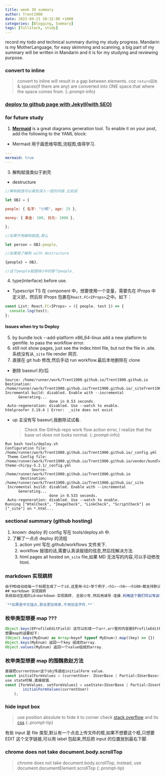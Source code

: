 ```yaml
---
title: week 39 summary
author: Trent1900
date: 2022-09-21 10:32:00 +1000
categories: [Blogging, Summary]
tags: [fullstack, study]
---
```


record my todo and technical summary during my study progress.
Mandarin is my MotherLanguage, for easy skimming and scanning, a big part of my summary will be written in Mandarin and it is for my studying and reviewing purpose.

### convert to inline

> convert to inline will result in a gap between elements. coz `return回车` & spaces(if there are any) are converted into ONE space.that where the space comes from. <!--prettier-ignore --> 
{:.prompt-info}

### [deploy to github page with Jekyll(with SEO)](#deploy-问题)

### for future study

1. [**Mermaid**](https://github.com/mermaid-js/mermaid) is a great diagrams generation tool. To enable it on your post, add the following to the YAML block:

- Mermaid 用于画思维导图,流程图,值得学习.

```yaml
---
mermaid: true
---
```

3. 解构赋值类似于剥壳

- destructure

```js
//解构赋值可以拿到深入一层的内容.比如说

let OBJ = {

people: { 名字: "小明", age: 25 },

money: { 美金: 100, 日元: 1000 },

};

//如果不用解构赋值,那么

let person = OBJ.people,

//如果用了解构 with destructure

{people} = OBJ,

//这个people就是OBJ中的那个people.

```

4. type(interface) before use.

- Typescript TS 在 component 中，想要使用一个变量，需要先在 IProps 中定义好。然后将 IProps 包裹在`React.FC<IProps>`之中。如下：

```js
const List: React.FC<IProps> = ({ people, test }) => {
  console.log(test);
};
```

#### Issues when try to Deploy

5. by bundle lock --add-platform x86_64-linux add a new platform to gemfile. to pass the workflow error.
6. still not show pages, just see the index.html file, but not the file in .site. 系统没有从`_site` file render 网页.
7. 直接在 git hub 修改,然后手动 run workflow.最后本地删除在 clone

- 删除 baseurl 的/后

```console
Source: /home/runner/work/Trent1900.github.io/Trent1900.github.io
Destination: /home/runner/work/Trent1900.github.io/Trent1900.github.io/_siteTrent1900.github.io
Incremental build: disabled. Enable with --incremental
      Generating...
                    done in 0.53 seconds.
 Auto-regeneration: disabled. Use --watch to enable.
htmlproofer 3.19.4 | Error:  _site does not exist
```

- up 主没有写 baseurl,我删除试试看.
  > Check the GitHub repo work flow action error, I realize that the base url does not looks normal.<!--prettier-ignore --> 
  {:.prompt-info}

```
Run bash tools/deploy.sh
Configuration file: /home/runner/work/Trent1900.github.io/Trent1900.github.io/_config.yml
 Theme Config file: /home/runner/work/Trent1900.github.io/Trent1900.github.io/vendor/bundle/ruby/2.6.0/gems/jekyll-theme-chirpy-5.2.1/_config.yml
            Source: /home/runner/work/Trent1900.github.io/Trent1900.github.io
       Destination: /home/runner/work/Trent1900.github.io/Trent1900.github.io/_site
 Incremental build: disabled. Enable with --incremental
      Generating...
                    done in 0.533 seconds.
 Auto-regeneration: disabled. Use --watch to enable.
Running ["HtmlCheck", "ImageCheck", "LinkCheck", "ScriptCheck"] on ["_site"] on *.html...
```

### sectional summary (github hosting)

1. known: deploy 的 config 写在 tools/deploy.sh 中.
2. 了解了一点点 deploy 的流程
   1. action yml 写在.github/workflows 文件夹下.
   2. workflow 报错的话,需要认真读报错的信息,然后找解决方法.
   3. html pages all hosted on`_site` file,如果 MD 无法写的内容,可以手动修改 html.

### markdown 实现跳转

```js
由于MD自动给每一个标题生成了一个id,这里用<h2>举个例子,<h1>~<h6>~<h100>都支持默认生成id
## markdown 实现跳转
系统自动生成的id=markdown-实现跳转, 全部小写,然后用减号-连接.利用这个我们可以写出锚点(#markdown-实现跳转).

`**如果是中文锚点,那会更加简单,不用加连字符.**`
```

### 枚举类型想要 map ???

```js
Object.keys(EProfileEditField) 这可以形成一个arr,arr里的内容是EProfileEditField这个key的value.
想要map的话要如下:
(Object.keys(MyEnum) as Array<keyof typeof MyEnum>).map((key) => {})
Object.keys(MyEnum) 返回一个key 组成的array.
Object.values(MyEnum) 返回一个value组成的array.
```

### 枚举类型想要 map 的围魏救赵方法

```js
直接把currentUser这个obj传递给initialForm value.
const initialFormValues = (currentUser: IUserBase | Partial<IUserBase>) => ({ ...currentUser });
use state时候,直接赋值.
const [formValues, setFormValues] = useState<IUserBase | Partial<IUserBase>>(
		initialFormValues(currentUser)
	);

```

### hide input box

> use position absolute to hide it to corner check [stack overflow](https://stackoverflow.com/questions/572768/styling-an-input-type-file-button) and its [css](http://jsfiddle.net/m8x2fobw/) <!-- prettier-ignore -->
{:.prompt-tip}

有些 input 是 file 类型,默认有一个点击上传文件的框,如果不想要这个框,只想要 EDIT 这个文字链接,可以用 label 包起来,然后把 input 的位置放到最右下脚.

### chrome does not take document.body.scrollTop

> chrome does not take document.body.scrollTop, instead, use document.documentElement.scrollTop <!-- prettier-ignore -->
{:.prompt-tip}
